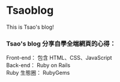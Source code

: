 # Tsaoblog
This is Tsao's blog!

### Tsao's blog 分享自學全端網頁的心得：
Front-end：  包含 HTML、CSS、JavaScript <br>
Back-end：   Ruby on Rails <br>
Ruby 生態圈： RubyGems <br>
